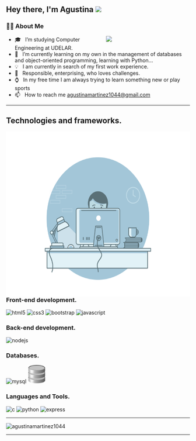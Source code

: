 <h2> Hey there, I'm Agustina <img src="https://media.giphy.com/media/hvRJCLFzcasrR4ia7z/giphy.gif" width="25px"> </h2>
<h3>👩‍💻 About Me </h3>

<img align='right' src="https://camo.githubusercontent.com/1dffb6a6ad27bc1d0ae25d7e699f69aab8f5352f241770daf62efc1b436c70df/68747470733a2f2f6d656469612e67697068792e636f6d2f6d656469612f6965796c397a6d436a4f3462347436716f592f67697068792e676966" width="230">

- 🎓 &nbsp; I’m studying Computer Engineering at UDELAR.
- 🌱 &nbsp; I’m currently learning on my own in the management of databases and
object-oriented programming, learning with Python...
- 💡 &nbsp; I am currently in search of my first work experience.
- 👩 &nbsp; Responsible, enterprising, who loves challenges.
- ⌚ &nbsp; In my free time I am always trying to learn something new or play sports
- 📫 &nbsp; How to reach me agustinamartinez1044@gmail.com

<hr>

## Technologies and frameworks. 
<img alt="Wasting Time" height="450em" src="Wasting%20Time.gif" align="left"/>

  ### Front-end development. 
<p>
    <img src="https://devicons.github.io/devicon/devicon.git/icons/html5/html5-original-wordmark.svg" alt="html5" width="50" height="50"/>
   <img src="https://devicons.github.io/devicon/devicon.git/icons/css3/css3-original-wordmark.svg" alt="css3" width="50" height="50"/>
    <img src="https://devicons.github.io/devicon/devicon.git/icons/bootstrap/bootstrap-plain.svg" alt="bootstrap" width="50" height="50"/>
   <img src="https://devicons.github.io/devicon/devicon.git/icons/javascript/javascript-original.svg" alt="javascript" width="50" height="50"/> 
</p>

### Back-end development. 
<p>
    <img src="https://devicons.github.io/devicon/devicon.git/icons/nodejs/nodejs-original-wordmark.svg" alt="nodejs" width="70" height="70"/>
</p>

### Databases.
<p>
<img src="https://devicons.github.io/devicon/devicon.git/icons/mysql/mysql-original-wordmark.svg" alt="mysql" width="60" height="60"/>
    <img alt="SQLite.png" src="SQLite.png" width="50" height="50"/>
</p>


### Languages and Tools. 
<p> 
 <img src="https://devicons.github.io/devicon/devicon.git/icons/c/c-original.svg" alt="c" width="50" height="50"/>
<img src="https://devicons.github.io/devicon/devicon.git/icons/python/python-original.svg" alt="python" width="50" height="50"/>
<img src="https://devicons.github.io/devicon/devicon.git/icons/express/express-original-wordmark.svg" alt="express" width="60"/>
 </p>
<hr>
 <p>
      <img src="https://github-readme-stats-eight-theta.vercel.app/api/top-langs/?username=agustinamartinez1044&hide=html" alt="agustinamartinez1044" />
</p>
<hr>


